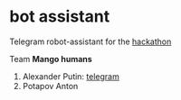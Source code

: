 # bot assistant
Telegram robot-assistant for the [hackathon](https://tfalliance.ru/)

Team **Mango humans**
1) Alexander Putin: [telegram](https://t.me/alik_put)
2) Potapov Anton
